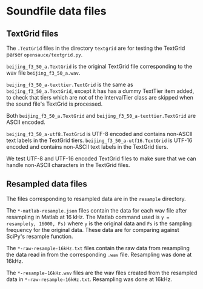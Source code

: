 Soundfile data files
====================

## TextGrid files
The `.TextGrid` files in the directory `textgrid` are for testing the TextGrid
parser `opensauce/textgrid.py`.

`beijing_f3_50_a.TextGrid` is the original TextGrid file corresponding to the
wav file `beijing_f3_50_a.wav`.

`beijing_f3_50_a-texttier.TextGrid` is the same as `beijing_f3_50_a.TextGrid`,
except it has has a dummy TextTier item added, to check that tiers which are
not of the IntervalTier class are skipped when the sound file's TextGrid is
processed.

Both `beijing_f3_50_a.TextGrid` and `beijing_f3_50_a-texttier.TextGrid` are
ASCII encoded.

`beijing_f3_50_a-utf8.TextGrid` is UTF-8 encoded and contains non-ASCII text
labels in the TextGrid tiers.  `beijing_f3_50_a-utf16.TextGrid` is UTF-16
encoded and contains non-ASCII text labels in the TextGrid tiers.

We test UTF-8 and UTF-16 encoded TextGrid files to make sure that we can
handle non-ASCII characters in the TextGrid files.

## Resampled data files

The files corresponding to resampled data are in the `resample` directory.

The `*-matlab-resample.json` files contain the data for each wav file after
resampling in Matlab at 16 kHz.  The Matlab command used is
`y = resample(y, 16000, Fs)` where `y` is the original data and `Fs` is the
sampling frequency for the original data.  These data are for comparing against
SciPy's resample function.

The `*-raw-resample-16kHz.txt` files contain the raw data from resampling the
data read in from the corresponding `.wav` file.  Resampling was done at
16kHz.

The `*-resample-16kHz.wav` files are the wav files created from the resampled
data in `*-raw-resample-16kHz.txt`.  Resampling was done at 16kHz.
